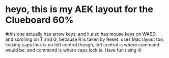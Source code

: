 # heyo, this is my AEK layout for the Clueboard 60%
#this one actually has arrow keys, and it also has mouse keys on WASD, and scrolling on T and G, because R is taken by Reset. uses Mac layout too. locking caps lock is on left control though, left control is where command would be, and command is where caps lock is. Have fun using it!
